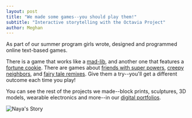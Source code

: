 ```yaml
---
layout: post
title: "We made some games--you should play them!"
subtitle: "Interactive storytelling with the Octavia Project"
author: Meghan
---
```

As part of our summer program girls wrote, designed and programmed online text-based games.  

There is a game that works like a [mad-lib](http://octaviaproject.org/portfolios/isheyana/madlib.html), and another one that features a [fortune cookie](http://octaviaproject.org/portfolios/osas/yourdestiny.html). There are games about [friends with super powers](http://octaviaproject.org/portfolios/naya/nayastory.html), [creepy neighbors](http://octaviaproject.org/portfolios/samori/TheLakehouse.html), and [fairy tale remixes](http://octaviaproject.org/portfolios/diondi/goldylocks.html). Give them a try--you'll get a different outcome each time you play!

You can see the rest of the projects we made--block prints, sculptures, 3D models, wearable electronics and more--in our [digital portfolios](http://octaviaproject.org/portfolios/).

![Naya's Story](http://octaviaproject.github.io/assets/img/photos/Naya_twine2.png)  
